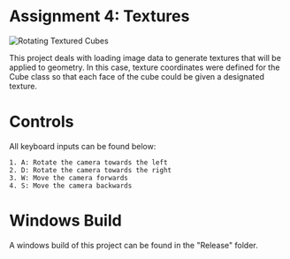 Assignment 4: Textures
======================

![Rotating Textured Cubes](https://media.giphy.com/media/mCJ0OJtouFKAAAoySE/giphy.gif)

This project deals with loading image data to generate textures that will be applied to geometry. In this case,
texture coordinates were defined for the Cube class so that each face of the cube could be given a designated
texture.

Controls
========

All keyboard inputs can be found below:

	1. A: Rotate the camera towards the left
	2. D: Rotate the camera towards the right
	3. W: Move the camera forwards
	4. S: Move the camera backwards


Windows Build
=============

A windows build of this project can be found in the "Release" folder.
